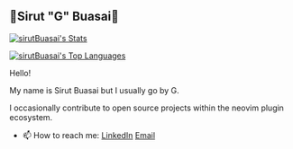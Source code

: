 ##  🍍Sirut "G" Buasai🧋

[![sirutBuasai's Stats](https://github-readme-stats.vercel.app/api?username=sirutBuasai&theme=tokyonight&show_icons=true&hide_border=true&rank_icon=github&count_private=true&include_all_commits=true)](https://github.com/sirutBuasai)

[![sirutBuasai's Top Languages](https://github-readme-stats.vercel.app/api/top-langs/?username=sirutBuasai&theme=tokyonight&show_icons=true&hide_border=true&layout=compact)](https://github.com/sirutBuasai)

Hello!

My name is Sirut Buasai but I usually go by G.

I occasionally contribute to open source projects within the neovim plugin ecosystem.

- 📫 How to reach me: [LinkedIn](https://www.linkedin.com/in/sirut-buasai) [Email](mailto:sirutbuasai27@outlook.com)

<!--
Here are some ideas to get you started:

- 🔭 I’m currently working on ...
- 🌱 I’m currently learning ...
- 👯 I’m looking to collaborate on ...
- 🤔 I’m looking for help with ...
- 💬 Ask me about ...
- 📫 How to reach me: ...
- 😄 Pronouns: ...
- ⚡ Fun fact: ...
-->

